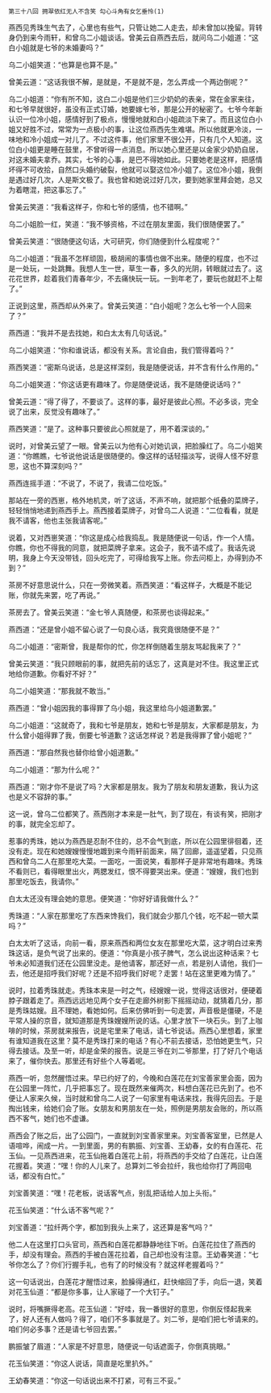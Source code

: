     第三十八回 拥翠依红无人不含笑 勾心斗角有女乞垂怜(1) 

   燕西见秀珠生气去了，心里也有些气，只管让她二人走去，却未曾加以挽留。背转身仍到来今雨轩，和曾乌二小姐谈话。曾美云自燕西去后，就问乌二小姐道：“这白小姐就是七爷的未婚妻吗？”

   乌二小姐笑道：“也算是也算不是。”

   曾美云道：“这话我很不解，是就是，不是就不是，怎么弄成一个两边倒呢？”

   乌二小姐道：“你有所不知，这白二小姐是他们三少奶奶的表亲，常在金家来往，和七爷早就很好，虽没有正式订婚，她要嫁七爷，那是公开的秘密了。七爷今年新认识一位冷小姐，感情好到了极点，慢慢地就和白小姐疏淡下来了。而且这位白小姐又好胜不过，常常为一点极小的事，让这位燕西先生难堪。所以他就更冷淡，一味地和冷小姐成一对儿了。不过这件事，他们家里不很公开，只有几个人知道。这位白小姐更是睡在鼓里，不曾听得一点消息。所以她心里还是以金家少奶奶自居，对这未婚夫拿乔。其实，七爷的心事，是巴不得她如此。只要她老是这样，把感情坏得不可收拾，自然口头婚约破裂，他就可以娶这位冷小姐了。这位冷小姐，我倒是遇过好几次，人是斯文极了。我也曾和她说过好几次，要到她家里拜会她，总又为着瞎混，把这事忘了。”

   曾美云笑道：“我看这样子，你和七爷的感情，也不错啊。”

   乌二小姐脸一红，笑道：“我不够资格，不过在朋友里面，我们很随便罢了。”

   曾美云笑道：“很随便这句话，大可研究，你们随便到什么程度呢？”

   乌二小姐道：“我虽不怎样顽固，极胡闹的事情也做不出来。随便的程度，也不过是一处玩，一处跳舞。我想人生一世，草生一春，多久的光阴，转眼就过去了。这花花世界，趁着我们青春年少，不去痛快玩一玩。一到年老了，要玩也就赶不上帮了。”

   正说到这里，燕西却从外来了。曾美云笑道：“白小姐呢？怎么七爷一个人回来了？”

   燕西道：“我并不是去找她，和白太太有几句话说。”

   乌二小姐笑道：“你和谁说话，都没有关系。言论自由，我们管得着吗？”

   燕西笑道：“密斯乌说话，总是这样深刻，我是随便说话，并不含有什么作用的。”

   乌二小姐笑道：“你这话更有趣味了。你是随便说话，我不是随便说话吗？”

   曾美云道：“得了得了，不要谈了。这样的事，最好是彼此心照。不必多谈，完全说了出来，反觉没有趣味了。”

   燕西笑道：“是了。这种事只要彼此心照就是了，用不着深谈的。”

   说时，对曾美云望了一眼。曾美云以为他有心对她讥讽，把脸臊红了。乌二小姐笑道：“你瞧瞧，七爷说他说话是很随便的。像这样的话轻描淡写，说得人怪不好意思，这也不算深刻吗？”

   燕西连摇手道：“不说了，不说了，我请二位吃饭。”

   那站在一旁的西崽，格外地机灵，听了这话，不声不响，就把那个纸叠的菜牌子，轻轻悄悄地递到燕西手上。燕西接着菜牌子，对曾乌二人说道：“二位看看，就是我不请客，他也主张我请客呢。”

   说着，又对西崽笑道：“你这是成心给我捣乱。我是随便说一句话，作一个人情。你瞧，你也不得我的同意，就把菜牌子拿来。这会子，我不请不成了。我话先说明，我身上今天没带钱，回头吃完了，可得给我写上账。你去问柜上，办得到办不到？”

   茶房不好意思说什么，只在一旁微笑着。燕西笑道：“看这样子，大概是不能记账，你就先来罢，吃了再说。”

   茶房去了。曾美云笑道：“金七爷人真随便，和茶房也谈得起来。”

   燕西道：“还是曾小姐不留心说了一句良心话，我究竟很随便不是？”

   乌二小姐道：“密斯曾，我是帮你的忙，你怎样倒随着生朋友骂起我来了？”

   曾美云笑道：“我只顾眼前的事，就把先前的话忘了，这真是对不住。我这里正式地给你道歉。你看好不好？”

   乌二小姐笑道：“那我就不敢当。”

   燕西道：“曾小姐因我的事得罪了乌小姐，我这里给乌小姐道歉罢。”

   乌二小姐道：“这就奇了，我和七爷是朋友，她和七爷是朋友，大家都是朋友，为什么曾小姐得罪了我，倒要七爷道歉？这话怎样说？若是我得罪了曾小姐呢？”

   燕西道：“那自然我也替你给曾小姐道歉。”

   乌二小姐道：“那为什么呢？”

   燕西道：“刚才你不是说了吗？大家都是朋友。我为了朋友和朋友道歉，我认为这也是义不容辞的事。”

   这一说，曾乌二位都笑了。燕西刚才本来是一肚气，到了现在，有谈有笑，把刚才的事，就完全忘却了。

   惹事的秀珠，她以为燕西是忍耐不住的，总不会气到底，所以在公园里徘徊着，还没有走。现在和她嫂嫂慢慢地踱到来今雨轩前面来，隔了回廊，遥遥望着，只见燕西和曾乌二人在那里吃大菜。一面吃，一面说笑，看那样子是非常地有趣味。秀珠不看则已，看得眼里出火，两腮发红，恨不得要哭出来。便道：“嫂嫂，我们也到那里吃饭去，我请你。”

   白太太还没有理会她的意思。便笑道：“你好好请我做什么？”

   秀珠道：“人家在那里吃了东西来馋我们，我们就会少那几个钱，吃不起一顿大菜吗？”

   白太太听了这话，向前一看，原来燕西和两位女友在那里吃大菜，这才明白过来秀珠这话，是负气说了出来的。便道：“你真是小孩子脾气，怎么说出这种话来？七爷未必知道我们还在公园里没走。是他请客，那还好一点，若是别人请他，我们一去，他还是招呼我们好呢？还是不招呼我们好呢？走罢！站在这里更难为情了。”

   说时，拉着秀珠就走。秀珠本来是一时之气，经嫂嫂一说，觉得这话很对，便硬着脖子跟着走了。燕西远远地见两个女子在走廊外树影下摇摇动动，就猜着几分，那是秀珠姑嫂。且不理她，看她如何。后来仿佛听到一句走罢，声音极是僵硬，不是平常人操的京音，就知道那是秀珠嫂嫂所说的话。心里才放下一块石头。到了上咖啡的时候，茶房就来报告，说是宅里来了电话，请七爷说话。燕西心里想着，家里有谁知道我在这里？莫不是秀珠打来的电话？有心不前去接话，恐怕她更生气，只得去接话。及至一听，却是金荣的报告。说是三爷在刘二爷那里，打了好几个电话来了，催你快去。那里还有好些个人等着呢。

   燕西一听，忽然醒悟过来。早已约好了的，今晚和白莲花在刘宝善家里会面，因为在公园里一阵忙，几乎把事忘了。现在既然来催两次，料想白莲花已先到了。也不便让人家来久候，当时就和曾乌二人说了一句家里有电话来找，我得先回去。于是掏出钱来，给她们会了账。女朋友和男朋友在一处，照例是男朋友会账的，所以燕西不客气，她们也不虚谦。

   燕西会了账之后，出了公园门，一直就到刘宝善家里来。刘宝善客室里，已然是人语喧哗，闹成一片。一到里面，男的有鹏振、刘宝善、王幼春，女的有白莲花、花玉仙。一见燕西进来，花玉仙拖着白莲花上前，将燕西的手交给了白莲花，让白莲花握着。笑道：“嘿！你的人儿来了。总算刘二爷会拉纤，我也给你打了两回电话，都没有白忙。”

   刘宝善笑道：“嘿！花老板，说话客气点，别乱把话给人加上头衔。”

   花玉仙笑道：“什么话不客气呢？”

   刘宝善道：“拉纤两个字，都加到我头上来了，这还算是客气吗？”

   他二人在这里打口头官司，燕西和白莲花都静静地往下听。白莲花拉住了燕西的手，却没有理会。燕西的手被白莲花拉着，自己却也没有注意。王幼春笑道：“七爷你怎么了？你们行握手礼，也有了的时候没有？就这样老握着吗？”

   这一句话说出，白莲花才醒悟过来，脸臊得通红，赶快缩回了手，向后一退，笑着对花玉仙道：“都是你多事，让人家碰了一个大钉子。”

   说时，将嘴撅得老高。花玉仙道：“好哇，我一番很好的意思，你倒反怪起我来了，好人还有人做吗？得了，咱们不多事就是了。刘二爷，是咱们把七爷请来的。咱们何必多事？还是请七爷回去罢。”

   鹏振皱了眉道：“人家是不好意思，随便说一句话遮面子，你倒真挑眼。”

   花玉仙笑道：“你这人说话，简直是吃里扒外。”

   王幼春笑道：“你这一句话说出来不打紧，可有三不妥。”

